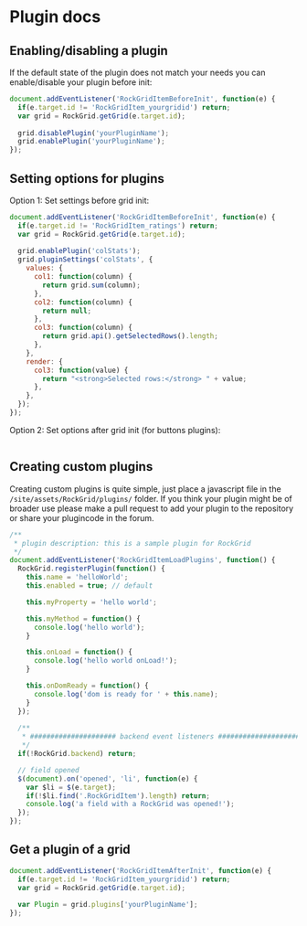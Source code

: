 # Plugin docs

## Enabling/disabling a plugin

If the default state of the plugin does not match your needs you can enable/disable your plugin before init:

```js
document.addEventListener('RockGridItemBeforeInit', function(e) {
  if(e.target.id != 'RockGridItem_yourgridid') return;
  var grid = RockGrid.getGrid(e.target.id);
  
  grid.disablePlugin('yourPluginName');
  grid.enablePlugin('yourPluginName');
});
```

## Setting options for plugins

Option 1: Set settings before grid init:

```js
document.addEventListener('RockGridItemBeforeInit', function(e) {
  if(e.target.id != 'RockGridItem_ratings') return;
  var grid = RockGrid.getGrid(e.target.id);
  
  grid.enablePlugin('colStats');
  grid.pluginSettings('colStats', {
    values: {
      col1: function(column) {
        return grid.sum(column);
      },
      col2: function(column) {
        return null;
      },
      col3: function(column) {
        return grid.api().getSelectedRows().length;
      },
    },
    render: {
      col3: function(value) {
        return "<strong>Selected rows:</strong> " + value;
      },
    },
  });
});
```

Option 2: Set options after grid init (for buttons plugins):

```js
```

## Creating custom plugins

Creating custom plugins is quite simple, just place a javascript file in the  `/site/assets/RockGrid/plugins/` folder.
If you think your plugin might be of broader use please make a pull request to add your plugin to the repository or
share your plugincode in the forum.

```js
/**
 * plugin description: this is a sample plugin for RockGrid
 */
document.addEventListener('RockGridItemLoadPlugins', function() {
  RockGrid.registerPlugin(function() {
    this.name = 'helloWorld';
    this.enabled = true; // default

    this.myProperty = 'hello world';

    this.myMethod = function() {
      console.log('hello world');
    }

    this.onLoad = function() {
      console.log('hello world onLoad!');
    }

    this.onDomReady = function() {
      console.log('dom is ready for ' + this.name);
    }
  });
  
  /**
   * ##################### backend event listeners #####################
   */
  if(!RockGrid.backend) return;

  // field opened
  $(document).on('opened', 'li', function(e) {
    var $li = $(e.target);
    if(!$li.find('.RockGridItem').length) return;
    console.log('a field with a RockGrid was opened!');
  });
});
```

## Get a plugin of a grid


```js
document.addEventListener('RockGridItemAfterInit', function(e) {
  if(e.target.id != 'RockGridItem_yourgridid') return;
  var grid = RockGrid.getGrid(e.target.id);
  
  var Plugin = grid.plugins['yourPluginName'];
});
```